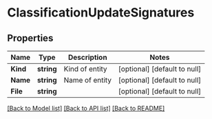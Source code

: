 # ClassificationUpdateSignatures

## Properties
Name | Type | Description | Notes
------------ | ------------- | ------------- | -------------
**Kind** | **string** | Kind of entity | [optional] [default to null]
**Name** | **string** | Name of entity | [optional] [default to null]
**File** | **string** |  | [optional] [default to null]

[[Back to Model list]](../README.md#documentation-for-models) [[Back to API list]](../README.md#documentation-for-api-endpoints) [[Back to README]](../README.md)


